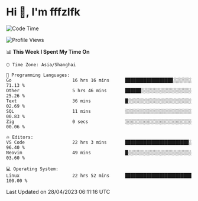 # Hi 👋, I'm fffzlfk

<!--START_SECTION:waka-->
![Code Time](http://img.shields.io/badge/Code%20Time-184%20hrs%2042%20mins-blue)

![Profile Views](http://img.shields.io/badge/Profile%20Views-0-blue)

📊 **This Week I Spent My Time On** 

```text
🕑︎ Time Zone: Asia/Shanghai

💬 Programming Languages: 
Go                       16 hrs 16 mins      ██████████████████░░░░░░░   71.13 % 
Other                    5 hrs 46 mins       ██████░░░░░░░░░░░░░░░░░░░   25.26 % 
Text                     36 mins             █░░░░░░░░░░░░░░░░░░░░░░░░   02.69 % 
SQL                      11 mins             ░░░░░░░░░░░░░░░░░░░░░░░░░   00.83 % 
Zig                      0 secs              ░░░░░░░░░░░░░░░░░░░░░░░░░   00.06 % 

🔥 Editors: 
VS Code                  22 hrs 3 mins       ████████████████████████░   96.40 % 
Neovim                   49 mins             █░░░░░░░░░░░░░░░░░░░░░░░░   03.60 % 

💻 Operating System: 
Linux                    22 hrs 52 mins      █████████████████████████   100.00 % 
```


 Last Updated on 28/04/2023 06:11:16 UTC
<!--END_SECTION:waka-->
